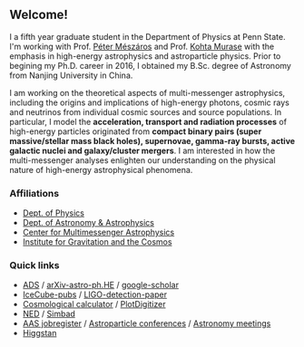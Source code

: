 ## Welcome!

I a fifth year graduate student in the Department of Physics at Penn State. I'm working with Prof. [Péter Mészáros](http://personal.psu.edu/nnp/) and Prof. [Kohta Murase](https://science.psu.edu/physics/people/kohta-murase) with the emphasis in high-energy astrophysics and astroparticle physics. Prior to begining my Ph.D. career in 2016, I obtained my B.Sc. degree of Astronomy from Nanjing University in China. 

I am working on the theoretical aspects of multi-messenger astrophysics, including the origins and implications of high-energy photons, cosmic rays and neutrinos from individual cosmic sources and source populations. In particular, I model the **acceleration, transport and radiation processes** of high-energy particles originated from **compact binary pairs (super massive/stellar mass black holes), supernovae, gamma-ray bursts, active galactic nuclei and galaxy/cluster mergers**. I am interested in how the multi-messenger analyses enlighten our understanding on the physical nature of high-energy astrophysical phenomena.


### Affiliations
* [Dept. of Physics](https://science.psu.edu/physics)
* [Dept. of Astronomy & Astrophysics](https://science.psu.edu/astro)
* [Center for Multimessenger Astrophysics](http://cpa.igc.psu.edu)
* [Institute for Gravitation and the Cosmos](http://www.gravity.psu.edu)


### Quick links
* [ADS](https://ui.adsabs.harvard.edu) / [arXiv-astro-ph.HE](https://arxiv.org/list/astro-ph.HE/recent) / [google-scholar](https://scholar.google.com)
* [IceCube-pubs](https://icecube.wisc.edu/pubs) / [LIGO-detection-paper](https://www.ligo.caltech.edu/page/detection-companion-papers)
* [Cosmological calculator](https://ned.ipac.caltech.edu/help/cosmology_calc.html) / [PlotDigitizer](https://automeris.io/WebPlotDigitizer/)
* [NED](http://nedwww.ipac.caltech.edu) / [Simbad](http://simbad.cfa.harvard.edu/simbad/)
* [AAS jobregister](https://jobregister.aas.org) / [Astroparticle conferences](http://www.nu.to.infn.it/conf/) / [Astronomy meetings](http://www.cadc-ccda.hia-iha.nrc-cnrc.gc.ca/en/meetings/)
* [Higgstan](https://higgstan.com) 
